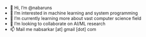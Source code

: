 - 👋 Hi, I’m @nabaruns
- 👀 I’m interested in machine learning and system programming
- 🌱 I’m currently learning more about vast computer science field 
- 💞️ I’m looking to collaborate on AI/ML research
- 📫 Mail me nabsarkar [at] gmail [dot] com

<!---
nabaruns/nabaruns is a ✨ special ✨ repository because its `README.md` (this file) appears on your GitHub profile.
You can click the Preview link to take a look at your changes.
--->
